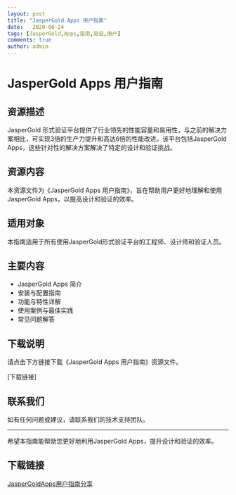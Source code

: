 ```yaml
---
layout: post
title: "JasperGold Apps 用户指南"
date:   2020-06-24
tags: [JasperGold,Apps,指南,验证,用户]
comments: true
author: admin
---
```

# JasperGold Apps 用户指南

## 资源描述

JasperGold 形式验证平台提供了行业领先的性能容量和易用性，与之前的解决方案相比，可实现3倍的生产力提升和高达6倍的性能改进。该平台包括JasperGold Apps，这些针对性的解决方案解决了特定的设计和验证挑战。

## 资源内容

本资源文件为《JasperGold Apps 用户指南》，旨在帮助用户更好地理解和使用JasperGold Apps，以提高设计和验证的效率。

## 适用对象

本指南适用于所有使用JasperGold形式验证平台的工程师、设计师和验证人员。

## 主要内容

- JasperGold Apps 简介
- 安装与配置指南
- 功能与特性详解
- 使用案例与最佳实践
- 常见问题解答

## 下载说明

请点击下方链接下载《JasperGold Apps 用户指南》资源文件。

[下载链接]

## 联系我们

如有任何问题或建议，请联系我们的技术支持团队。

---

希望本指南能帮助您更好地利用JasperGold Apps，提升设计和验证的效率。

## 下载链接

[JasperGoldApps用户指南分享](https://pan.quark.cn/s/4605d0196501)